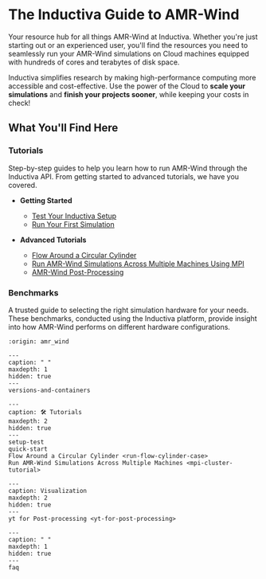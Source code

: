 # The Inductiva Guide to AMR-Wind
Your resource hub for all things AMR-Wind at Inductiva. Whether you're just starting out or an experienced user, you'll find the resources you need to seamlessly run your AMR-Wind simulations on Cloud machines equipped with hundreds of cores and terabytes of disk space.

Inductiva simplifies research by making high-performance computing more accessible and cost-effective. Use the power of the Cloud to **scale your simulations** and **finish your projects sooner**, while keeping your costs in check! 

## What You'll Find Here

### Tutorials
Step-by-step guides to help you learn how to run AMR-Wind through the Inductiva API. From getting started to advanced tutorials, we have you covered.

* **Getting Started**
    - [Test Your Inductiva Setup](setup-test)
    - [Run Your First Simulation](quick-start)

* **Advanced Tutorials**
    - [Flow Around a Circular Cylinder](run-flow-cylinder-case)
    - [Run AMR-Wind Simulations Across Multiple Machines Using MPI](mpi-cluster-tutorial)
    - [AMR-Wind Post-Processing](yt-for-post-processing)

### Benchmarks
A trusted guide to selecting the right simulation hardware for your needs. These benchmarks, conducted using the Inductiva platform, provide insight into how AMR-Wind performs on different hardware configurations.

```{banner}
:origin: amr_wind
```

```{toctree}
---
caption: " "
maxdepth: 1
hidden: true
---
versions-and-containers
```

```{toctree}
---
caption: 🛠️ Tutorials
maxdepth: 2
hidden: true
---
setup-test
quick-start
Flow Around a Circular Cylinder <run-flow-cylinder-case>
Run AMR-Wind Simulations Across Multiple Machines <mpi-cluster-tutorial>
```

```{toctree}
---
caption: Visualization
maxdepth: 2
hidden: true
---
yt for Post-processing <yt-for-post-processing>
```

```{toctree}
---
caption: " "
maxdepth: 1
hidden: true
---
faq
```
